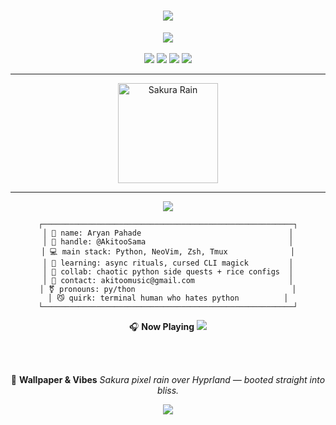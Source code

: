 <h1 align="center">
  <img src="https://readme-typing-svg.demolab.com?font=Fira+Code&size=26&duration=4000&pause=1000&color=FFB6C1&center=true&vCenter=true&width=700&lines=welcome+to+my+pretty+terminal+~;aka+@AkitooSama+%F0%9F%A7%9C%E2%99%82%EF%B8%8F;arch+linux+btw+%7C+hyprland+%7C+zsh+%7C+neovim">
</h1>

<div align="center">
  <img src="https://skillicons.dev/icons?i=python,linux,neovim,tmux,zsh,bash" /><br/><br/>

  <img src="https://img.shields.io/badge/Arch-<3-1793d1?style=flat&logo=arch-linux&logoColor=white">
  <img src="https://img.shields.io/badge/WM-Hyprland-88c0d0?style=flat&logo=wayland&logoColor=white">
  <img src="https://img.shields.io/badge/Shell-Zsh-ffb6c1?style=flat&logo=gnu-bash&logoColor=white">
  <img src="https://img.shields.io/badge/Aesthetic-femboy~core-ff69b4?style=flat&logoColor=white">
</div>

---

<div align="center">
  <img src="https://i.imgur.com/EBnMdHX.gif" width="160px" alt="Sakura Rain" />
</div>

---

<div align="center">
  <img src="https://readme-typing-svg.herokuapp.com?font=Fira+Code&size=22&duration=4000&pause=1000&color=FFB6C1&center=true&vCenter=true&width=600&lines=🎀+about+me+%7C+system+fetch+~" />
</div>

<div align="center">

```shell
┌────────────────────────────────────────────────────────┐
│ 🌸 name: Aryan Pahade                                 │
│ 🎀 handle: @AkitooSama                                │
│ 💻 main stack: Python, NeoVim, Zsh, Tmux              │
│ 🔮 learning: async rituals, cursed CLI magick         │
│ 👯 collab: chaotic python side quests + rice configs  │
│ 💌 contact: akitoomusic@gmail.com                     │
│ ⚧ pronouns: py/thon                                   │
│ 😼 quirk: terminal human who hates python          │
└────────────────────────────────────────────────────────┘
```

🎧 <strong>Now Playing</strong>
<img src="https://img.shields.io/badge/now%20playing-Lain%20OST%20-%20INFOS%20BLEEDS%20IN%20MY%20SOUL-ffb6c1?style=for-the-badge&logo=spotify&logoColor=white&color=ff69b4" />

<br/><br/>

🍥 <strong>Wallpaper & Vibes</strong>
<i>Sakura pixel rain over Hyprland — booted straight into bliss.</i>
</div> <div align="center"> <img src="https://github.com/AkitooSama/AkitooSama/blob/output/github-contribution-grid-snake.svg" /> </div> <!--- AkitooSama/AkitooSama is a ✨ special ✨ repository because its `README.md` appears on your GitHub profile. Preview this in dark mode — that's where it lives. --->
